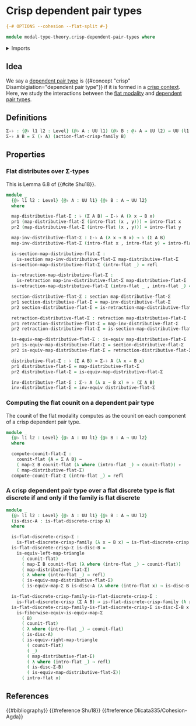 # Crisp dependent pair types

```agda
{-# OPTIONS --cohesion --flat-split #-}

module modal-type-theory.crisp-dependent-pair-types where
```

<details><summary>Imports</summary>

```agda
open import foundation.dependent-pair-types
open import foundation.equivalences
open import foundation.function-types
open import foundation.functoriality-dependent-pair-types
open import foundation.homotopies
open import foundation.identity-types
open import foundation.retractions
open import foundation.sections
open import foundation.universe-levels

open import modal-type-theory.flat-discrete-crisp-types
open import modal-type-theory.flat-modality
open import modal-type-theory.functoriality-flat-modality
```

</details>

## Idea

We say a [dependent pair type](foundation.dependent-pair-types.md) is
{{#concept "crisp" Disambigiation="dependent pair type"}} if it is formed in a
[crisp context](modal-type-theory.crisp-types.md). Here, we study the
interactions between the [flat modality](modal-type-theory.flat-modality.md) and
[dependent pair types](foundation.dependent-pair-types.md).

## Definitions

```agda
Σ-♭ : {@♭ l1 l2 : Level} (@♭ A : UU l1) (@♭ B : @♭ A → UU l2) → UU (l1 ⊔ l2)
Σ-♭ A B = Σ (♭ A) (action-flat-crisp-family B)
```

## Properties

### Flat distributes over Σ-types

This is Lemma 6.8 of {{#cite Shu18}}.

```agda
module _
  {@♭ l1 l2 : Level} {@♭ A : UU l1} {@♭ B : A → UU l2}
  where

  map-distributive-flat-Σ : ♭ (Σ A B) → Σ-♭ A (λ x → B x)
  pr1 (map-distributive-flat-Σ (intro-flat (x , y))) = intro-flat x
  pr2 (map-distributive-flat-Σ (intro-flat (x , y))) = intro-flat y

  map-inv-distributive-flat-Σ : Σ-♭ A (λ x → B x) → ♭ (Σ A B)
  map-inv-distributive-flat-Σ (intro-flat x , intro-flat y) = intro-flat (x , y)

  is-section-map-distributive-flat-Σ :
    is-section map-inv-distributive-flat-Σ map-distributive-flat-Σ
  is-section-map-distributive-flat-Σ (intro-flat _) = refl

  is-retraction-map-distributive-flat-Σ :
    is-retraction map-inv-distributive-flat-Σ map-distributive-flat-Σ
  is-retraction-map-distributive-flat-Σ (intro-flat _ , intro-flat _) = refl

  section-distributive-flat-Σ : section map-distributive-flat-Σ
  pr1 section-distributive-flat-Σ = map-inv-distributive-flat-Σ
  pr2 section-distributive-flat-Σ = is-retraction-map-distributive-flat-Σ

  retraction-distributive-flat-Σ : retraction map-distributive-flat-Σ
  pr1 retraction-distributive-flat-Σ = map-inv-distributive-flat-Σ
  pr2 retraction-distributive-flat-Σ = is-section-map-distributive-flat-Σ

  is-equiv-map-distributive-flat-Σ : is-equiv map-distributive-flat-Σ
  pr1 is-equiv-map-distributive-flat-Σ = section-distributive-flat-Σ
  pr2 is-equiv-map-distributive-flat-Σ = retraction-distributive-flat-Σ

  distributive-flat-Σ : ♭ (Σ A B) ≃ Σ-♭ A (λ x → B x)
  pr1 distributive-flat-Σ = map-distributive-flat-Σ
  pr2 distributive-flat-Σ = is-equiv-map-distributive-flat-Σ

  inv-distributive-flat-Σ : Σ-♭ A (λ x → B x) ≃ ♭ (Σ A B)
  inv-distributive-flat-Σ = inv-equiv distributive-flat-Σ
```

### Computing the flat counit on a dependent pair type

The counit of the flat modality computes as the counit on each component of a
crisp dependent pair type.

```agda
module _
  {@♭ l1 l2 : Level} {@♭ A : UU l1} {@♭ B : A → UU l2}
  where

  compute-counit-flat-Σ :
    counit-flat {A = Σ A B} ~
    ( map-Σ B counit-flat (λ where (intro-flat _) → counit-flat)) ∘
    ( map-distributive-flat-Σ)
  compute-counit-flat-Σ (intro-flat _) = refl
```

### A crisp dependent pair type over a flat discrete type is flat discrete if and only if the family is flat discrete

```agda
module _
  {@♭ l1 l2 : Level} {@♭ A : UU l1} {@♭ B : A → UU l2}
  (is-disc-A : is-flat-discrete-crisp A)
  where

  is-flat-discrete-crisp-Σ :
    is-flat-discrete-crisp-family (λ x → B x) → is-flat-discrete-crisp (Σ A B)
  is-flat-discrete-crisp-Σ is-disc-B =
    is-equiv-left-map-triangle
      ( counit-flat)
      ( map-Σ B counit-flat (λ where (intro-flat _) → counit-flat))
      ( map-distributive-flat-Σ)
      ( λ where (intro-flat _) → refl)
      ( is-equiv-map-distributive-flat-Σ)
      ( is-equiv-map-Σ B is-disc-A (λ where (intro-flat x) → is-disc-B x))

  is-flat-discrete-crisp-family-is-flat-discrete-crisp-Σ :
    is-flat-discrete-crisp (Σ A B) → is-flat-discrete-crisp-family (λ x → B x)
  is-flat-discrete-crisp-family-is-flat-discrete-crisp-Σ is-disc-Σ-B x =
    is-fiberwise-equiv-is-equiv-map-Σ
      ( B)
      ( counit-flat)
      ( λ where (intro-flat _) → counit-flat)
      ( is-disc-A)
      ( is-equiv-right-map-triangle
        ( counit-flat)
        ( _)
        ( map-distributive-flat-Σ)
        ( λ where (intro-flat _) → refl)
        ( is-disc-Σ-B)
        ( is-equiv-map-distributive-flat-Σ))
      ( intro-flat x)
```

## References

{{#bibliography}} {{#reference Shu18}} {{#reference Dlicata335/Cohesion-Agda}}
